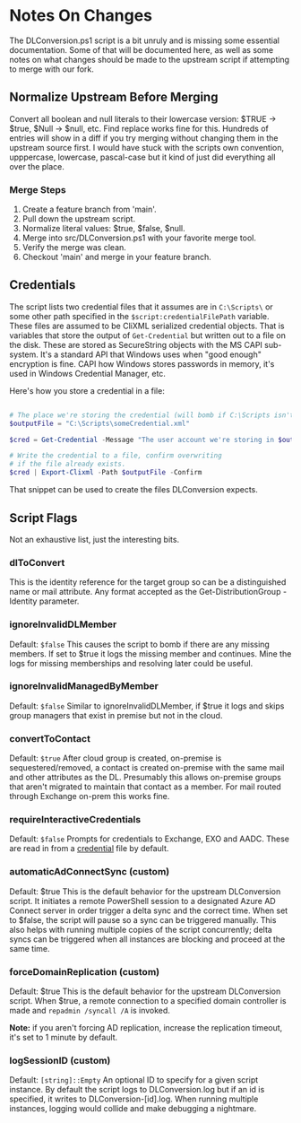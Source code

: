 ﻿# Notes On Changes
The DLConversion.ps1 script is a bit unruly and is missing some essential documentation. Some of that will be documented here, as well as some notes on what changes should be made to the upstream script if attempting to merge with our fork.

## Normalize Upstream Before Merging
Convert all boolean and null literals to their lowercase version: $TRUE -> $true, $Null -> $null, etc. Find replace works fine for this. Hundreds of entries will show in a diff if you try merging without changing them in the upstream source first. I would have stuck with the scripts own convention, upppercase, lowercase, pascal-case but it kind of just did everything all over the place. 

### Merge Steps
1. Create a feature branch from 'main'.
1. Pull down the upstream script.
2. Normalize literal values: $true, $false, $null.
3. Merge into src/DLConversion.ps1 with your favorite merge tool.
4. Verify the merge was clean.
5. Checkout 'main' and merge in your feature branch.


## Credentials
The script lists two credential files that it assumes are in `C:\Scripts\` or some other path specified in the `$script:credentialFilePath` variable. These files are assumed to be CliXML serialized credential objects. That is variables that store the output of `Get-Credential` but written out to a file on the disk. These are stored as SecureString objects with the MS CAPI sub-system. It's a standard API that Windows uses when "good enough" encryption is fine. CAPI how Windows stores passwords in memory, it's used in Windows Credential Manager, etc.

Here's how you store a credential in a file:
```powershell

# The place we're storing the credential (will bomb if C:\Scripts isn't there)
$outputFile = "C:\Scripts\someCredential.xml"

$cred = Get-Credential -Message "The user account we're storing in $outputFile"

# Write the credential to a file, confirm overwriting 
# if the file already exists.
$cred | Export-Clixml -Path $outputFile -Confirm
```

That snippet can be used to create the files DLConversion expects.

## Script Flags
Not an exhaustive list, just the interesting bits.

### dlToConvert
This is the identity reference for the target group so can be a distinguished name or mail attribute. Any format accepted as the Get-DistributionGroup -Identity parameter.

### ignoreInvalidDLMember
Default: `$false`
This causes the script to bomb if there are any missing members. If set to $true it logs the missing member and continues. Mine the logs for missing memberships and resolving later could be useful.

### ignoreInvalidManagedByMember
Default: `$false`
Similar to ignoreInvalidDLMember, if $true it logs and skips group managers that exist in premise but not in the cloud.

### convertToContact
Default: `$true`
After cloud group is created, on-premise is sequestered/removed, a contact is created on-premise with the same mail and other attributes as the DL. Presumably this allows on-premise groups that aren't migrated to maintain that contact as a member. For mail routed through Exchange on-prem this works fine.

### requireInteractiveCredentials
Default: `$false`
Prompts for credentials to Exchange, EXO and AADC. These are read in from a [credential](#user-content-credentials) file by default.

### automaticAdConnectSync  (custom)
Default: $true
This is the default behavior for the upstream DLConversion script. It initiates a remote PowerShell session to a designated Azure AD Connect server in order trigger a delta sync and the correct time. When set to $false, the script will pause so a sync can be triggered manually. This also helps with running multiple copies of the script concurrently; delta syncs can be triggered when all instances are blocking and proceed at the same time.

### forceDomainReplication  (custom)
Default: $true
This is the default behavior for the upstream DLConversion script. When $true, a remote connection to a specified domain controller is made and `repadmin /syncall /A` is invoked.

**Note:** if you aren't forcing AD replication, increase the replication timeout, it's set to 1 minute by default.

### logSessionID  (custom)
Default: `[string]::Empty`
An optional ID to specify for a given script instance. By default the script logs to DLConversion.log but if an id is specified, it writes to DLConversion-\[id\].log. When running multiple instances, logging would collide and make debugging a nightmare.